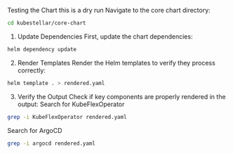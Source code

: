 Testing the Chart this is a dry run
Navigate to the core chart directory:
```bash
cd kubestellar/core-chart
```
1. Update Dependencies
First, update the chart dependencies:
```bash
helm dependency update
```
2. Render Templates
Render the Helm templates to verify they process correctly:
```bash
helm template . > rendered.yaml
```
3. Verify the Output
Check if key components are properly rendered in the output:
Search for KubeFlexOperator
```bash
grep -i KubeFlexOperator rendered.yaml
```
Search for ArgoCD
```bash
grep -i argocd rendered.yaml
```

